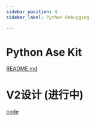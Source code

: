 ```yaml
---
sidebar_position: 4
sidebar_label: Python Debugging

---
```


# Python Ase Kit

[README.md](https://github.com/xfyun/aiges_python/blob/master/README.md)

# V2设计 (进行中)
[code](https://github.com/xfyun/aiges_python/tree/master/aiges_python/v2)